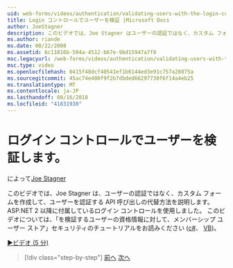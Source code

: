 ```yaml
---
uid: web-forms/videos/authentication/validating-users-with-the-login-control
title: Login コントロールでユーザーを検証 |Microsoft Docs
author: JoeStagner
description: このビデオでは、Joe Stagner はユーザーの認証ではなく、カスタム フォームを作成して、認証を使用する API 呼び出しの代替方法について説明しています.
ms.author: riande
ms.date: 08/22/2008
ms.assetid: 6c11816b-504a-4512-b67e-9bd15947a7f8
msc.legacyurl: /web-forms/videos/authentication/validating-users-with-the-login-control
msc.type: video
ms.openlocfilehash: 0415f48dcf40541ef1b6144ed3e91c757a28075a
ms.sourcegitcommit: 45ac74e400f9f2b7dbded66297730f6f14a4eb25
ms.translationtype: MT
ms.contentlocale: ja-JP
ms.lasthandoff: 08/16/2018
ms.locfileid: "41831930"
---
```

<a name="validating-users-with-the-login-control"></a>ログイン コントロールでユーザーを検証します。
====================
によって[Joe Stagner](https://github.com/JoeStagner)

このビデオでは、Joe Stagner は、ユーザーの認証ではなく、カスタム フォームを作成して、ユーザーを認証する API 呼び出しの代替方法を説明します。 ASP.NET 2 以降に付属しているログイン コントロールを使用しました。 このビデオについては、「を検証するユーザーの資格情報に対して、メンバーシップ ユーザー ストア」セキュリティのチュートリアルをお読みください ([c#](../../overview/older-versions-security/membership/validating-user-credentials-against-the-membership-user-store-cs.md)、 [VB](../../overview/older-versions-security/membership/validating-user-credentials-against-the-membership-user-store-vb.md))。

[&#9654;ビデオ (5 分)](https://channel9.msdn.com/Blogs/ASP-NET-Site-Videos/validating-users-with-the-login-control)

> [!div class="step-by-step"]
> [前へ](validating-users-manually.md)
> [次へ](adding-users-to-your-membership-system.md)

